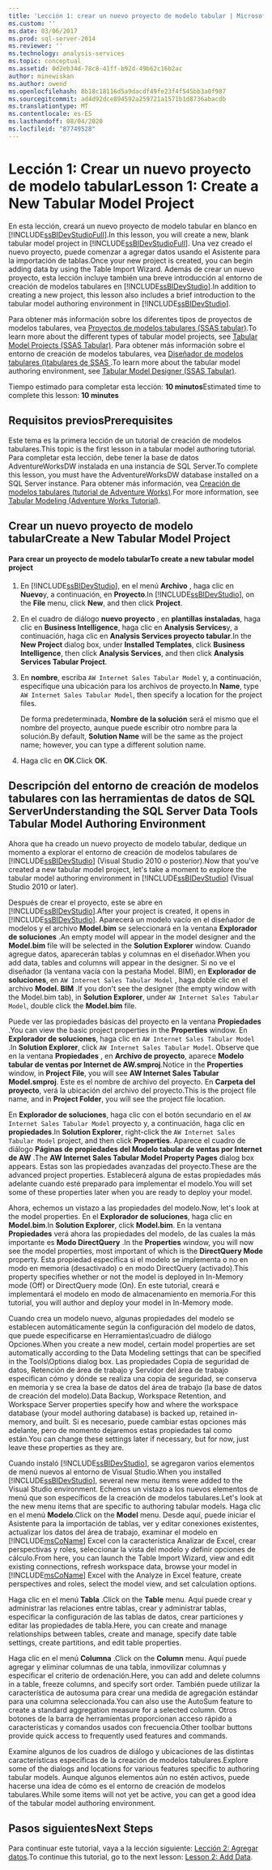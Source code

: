 ```yaml
---
title: 'Lección 1: crear un nuevo proyecto de modelo tabular | Microsoft Docs'
ms.custom: ''
ms.date: 03/06/2017
ms.prod: sql-server-2014
ms.reviewer: ''
ms.technology: analysis-services
ms.topic: conceptual
ms.assetid: 0d2eb34d-78c8-41ff-b92d-49b62c16b2ac
author: minewiskan
ms.author: owend
ms.openlocfilehash: 8b18c18116d5a9dacdf49fe23f4f545bb3a0f987
ms.sourcegitcommit: ad4d92dce894592a259721a1571b1d8736abacdb
ms.translationtype: MT
ms.contentlocale: es-ES
ms.lasthandoff: 08/04/2020
ms.locfileid: "87749528"
---
```

# <a name="lesson-1-create-a-new-tabular-model-project"></a><span data-ttu-id="5cc97-102">Lección 1: Crear un nuevo proyecto de modelo tabular</span><span class="sxs-lookup"><span data-stu-id="5cc97-102">Lesson 1: Create a New Tabular Model Project</span></span>
  <span data-ttu-id="5cc97-103">En esta lección, creará un nuevo proyecto de modelo tabular en blanco en [!INCLUDE[ssBIDevStudioFull](../includes/ssbidevstudiofull-md.md)].</span><span class="sxs-lookup"><span data-stu-id="5cc97-103">In this lesson, you will create a new, blank tabular model project in [!INCLUDE[ssBIDevStudioFull](../includes/ssbidevstudiofull-md.md)].</span></span> <span data-ttu-id="5cc97-104">Una vez creado el nuevo proyecto, puede comenzar a agregar datos usando el Asistente para la importación de tablas.</span><span class="sxs-lookup"><span data-stu-id="5cc97-104">Once your new project is created, you can begin adding data by using the Table Import Wizard.</span></span> <span data-ttu-id="5cc97-105">Además de crear un nuevo proyecto, esta lección incluye también una breve introducción al entorno de creación de modelos tabulares en [!INCLUDE[ssBIDevStudio](../includes/ssbidevstudio-md.md)].</span><span class="sxs-lookup"><span data-stu-id="5cc97-105">In addition to creating a new project, this lesson also includes a brief introduction to the tabular model authoring environment in [!INCLUDE[ssBIDevStudio](../includes/ssbidevstudio-md.md)].</span></span>  
  
 <span data-ttu-id="5cc97-106">Para obtener más información sobre los diferentes tipos de proyectos de modelos tabulares, vea [Proyectos de modelos tabulares &#40;SSAS tabular&#41;](tabular-models/tabular-model-projects-ssas-tabular.md).</span><span class="sxs-lookup"><span data-stu-id="5cc97-106">To learn more about the different types of tabular model projects, see [Tabular Model Projects &#40;SSAS Tabular&#41;](tabular-models/tabular-model-projects-ssas-tabular.md).</span></span> <span data-ttu-id="5cc97-107">Para obtener más información sobre el entorno de creación de modelos tabulares, vea [Diseñador de modelos tabulares &#40;&#41;tabulares de SSAS ](tabular-model-designer-ssas-tabular.md).</span><span class="sxs-lookup"><span data-stu-id="5cc97-107">To learn more about the tabular model authoring environment, see [Tabular Model Designer &#40;SSAS Tabular&#41;](tabular-model-designer-ssas-tabular.md).</span></span>  
  
 <span data-ttu-id="5cc97-108">Tiempo estimado para completar esta lección: **10 minutos**</span><span class="sxs-lookup"><span data-stu-id="5cc97-108">Estimated time to complete this lesson: **10 minutes**</span></span>  
  
## <a name="prerequisites"></a><span data-ttu-id="5cc97-109">Requisitos previos</span><span class="sxs-lookup"><span data-stu-id="5cc97-109">Prerequisites</span></span>  
 <span data-ttu-id="5cc97-110">Este tema es la primera lección de un tutorial de creación de modelos tabulares.</span><span class="sxs-lookup"><span data-stu-id="5cc97-110">This topic is the first lesson in a tabular model authoring tutorial.</span></span> <span data-ttu-id="5cc97-111">Para completar esta lección, debe tener la base de datos AdventureWorksDW instalada en una instancia de SQL Server.</span><span class="sxs-lookup"><span data-stu-id="5cc97-111">To complete this lesson, you must have the AdventureWorksDW database installed on a SQL Server instance.</span></span> <span data-ttu-id="5cc97-112">Para obtener más información, vea [Creación de modelos tabulares &#40;tutorial de Adventure Works&#41;](tabular-modeling-adventure-works-tutorial.md).</span><span class="sxs-lookup"><span data-stu-id="5cc97-112">For more information, see [Tabular Modeling &#40;Adventure Works Tutorial&#41;](tabular-modeling-adventure-works-tutorial.md).</span></span>  
  
## <a name="create-a-new-tabular-model-project"></a><span data-ttu-id="5cc97-113">Crear un nuevo proyecto de modelo tabular</span><span class="sxs-lookup"><span data-stu-id="5cc97-113">Create a New Tabular Model Project</span></span>  
  
#### <a name="to-create-a-new-tabular-model-project"></a><span data-ttu-id="5cc97-114">Para crear un proyecto de modelo tabular</span><span class="sxs-lookup"><span data-stu-id="5cc97-114">To create a new tabular model project</span></span>  
  
1.  <span data-ttu-id="5cc97-115">En [!INCLUDE[ssBIDevStudio](../includes/ssbidevstudio-md.md)], en el menú **Archivo** , haga clic en **Nuevo**y, a continuación, en **Proyecto**.</span><span class="sxs-lookup"><span data-stu-id="5cc97-115">In [!INCLUDE[ssBIDevStudio](../includes/ssbidevstudio-md.md)], on the **File** menu, click **New**, and then click **Project**.</span></span>  
  
2.  <span data-ttu-id="5cc97-116">En el cuadro de diálogo **nuevo proyecto** , en **plantillas instaladas**, haga clic en **Business Intelligence**, haga clic en **Analysis Services**y, a continuación, haga clic en **Analysis Services proyecto tabular**.</span><span class="sxs-lookup"><span data-stu-id="5cc97-116">In the **New Project** dialog box, under **Installed Templates**, click **Business Intelligence**, then click **Analysis Services**, and then click **Analysis Services Tabular Project**.</span></span>  
  
3.  <span data-ttu-id="5cc97-117">En **nombre**, escriba `AW Internet Sales Tabular Model` y, a continuación, especifique una ubicación para los archivos de proyecto.</span><span class="sxs-lookup"><span data-stu-id="5cc97-117">In  **Name**, type `AW Internet Sales Tabular Model`, then specify a location for the project files.</span></span>  
  
     <span data-ttu-id="5cc97-118">De forma predeterminada, **Nombre de la solución** será el mismo que el nombre del proyecto, aunque puede escribir otro nombre para la solución.</span><span class="sxs-lookup"><span data-stu-id="5cc97-118">By default, **Solution Name** will be the same as the project name; however, you can type a different solution name.</span></span>  
  
4.  <span data-ttu-id="5cc97-119">Haga clic en **OK**.</span><span class="sxs-lookup"><span data-stu-id="5cc97-119">Click **OK**.</span></span>  
  
## <a name="understanding-the-sql-server-data-tools-tabular-model-authoring-environment"></a><span data-ttu-id="5cc97-120">Descripción del entorno de creación de modelos tabulares con las herramientas de datos de SQL Server</span><span class="sxs-lookup"><span data-stu-id="5cc97-120">Understanding the SQL Server Data Tools Tabular Model Authoring Environment</span></span>  
 <span data-ttu-id="5cc97-121">Ahora que ha creado un nuevo proyecto de modelo tabular, dedique un momento a explorar el entorno de creación de modelos tabulares de [!INCLUDE[ssBIDevStudio](../includes/ssbidevstudio-md.md)] (Visual Studio 2010 o posterior).</span><span class="sxs-lookup"><span data-stu-id="5cc97-121">Now that you've created a new tabular model project, let's take a moment to explore the tabular model authoring environment in [!INCLUDE[ssBIDevStudio](../includes/ssbidevstudio-md.md)] (Visual Studio 2010 or later).</span></span>  
  
 <span data-ttu-id="5cc97-122">Después de crear el proyecto, este se abre en [!INCLUDE[ssBIDevStudio](../includes/ssbidevstudio-md.md)].</span><span class="sxs-lookup"><span data-stu-id="5cc97-122">After your project is created, it opens in [!INCLUDE[ssBIDevStudio](../includes/ssbidevstudio-md.md)].</span></span> <span data-ttu-id="5cc97-123">Aparecerá un modelo vacío en el diseñador de modelos y el archivo **Model.bim** se seleccionará en la ventana **Explorador de soluciones** .</span><span class="sxs-lookup"><span data-stu-id="5cc97-123">An empty model will appear in the model designer and the **Model.bim** file will be selected in the **Solution Explorer** window.</span></span> <span data-ttu-id="5cc97-124">Cuando agregue datos, aparecerán tablas y columnas en el diseñador.</span><span class="sxs-lookup"><span data-stu-id="5cc97-124">When you add data, tables and columns will appear in the designer.</span></span> <span data-ttu-id="5cc97-125">Si no ve el diseñador (la ventana vacía con la pestaña Model. BIM), en **Explorador de soluciones**, en `AW Internet Sales Tabular Model` , haga doble clic en el archivo **Model. BIM** .</span><span class="sxs-lookup"><span data-stu-id="5cc97-125">If you don't see the designer (the empty window with the Model.bim tab), in **Solution Explorer**, under `AW Internet Sales Tabular Model`, double click the **Model.bim** file.</span></span>  
  
 <span data-ttu-id="5cc97-126">Puede ver las propiedades básicas del proyecto en la ventana **Propiedades** .</span><span class="sxs-lookup"><span data-stu-id="5cc97-126">You can view the basic project properties in the **Properties** window.</span></span> <span data-ttu-id="5cc97-127">En **Explorador de soluciones**, haga clic en `AW Internet Sales Tabular Model` .</span><span class="sxs-lookup"><span data-stu-id="5cc97-127">In **Solution Explorer**, click `AW Internet Sales Tabular Model`.</span></span> <span data-ttu-id="5cc97-128">Observe que en la ventana **Propiedades** , en **Archivo de proyecto**, aparece **Modelo tabular de ventas por Internet de AW.smproj**.</span><span class="sxs-lookup"><span data-stu-id="5cc97-128">Notice in the **Properties** window, in **Project File**, you will see **AW Internet Sales Tabular Model.smproj**.</span></span> <span data-ttu-id="5cc97-129">Este es el nombre de archivo del proyecto. En **Carpeta del proyecto**, verá la ubicación del archivo del proyecto.</span><span class="sxs-lookup"><span data-stu-id="5cc97-129">This is the project file name, and in **Project Folder**, you will see the project file location.</span></span>  
  
 <span data-ttu-id="5cc97-130">En **Explorador de soluciones**, haga clic con el botón secundario en el `AW Internet Sales Tabular Model` proyecto y, a continuación, haga clic en **propiedades**.</span><span class="sxs-lookup"><span data-stu-id="5cc97-130">In **Solution Explorer**, right-click the `AW Internet Sales Tabular Model` project, and then click **Properties**.</span></span> <span data-ttu-id="5cc97-131">Aparece el cuadro de diálogo **Páginas de propiedades del Modelo tabular de ventas por Internet de AW** .</span><span class="sxs-lookup"><span data-stu-id="5cc97-131">The **AW Internet Sales Tabular Model Property Pages** dialog box appears.</span></span> <span data-ttu-id="5cc97-132">Estas son las propiedades avanzadas del proyecto.</span><span class="sxs-lookup"><span data-stu-id="5cc97-132">These are the advanced project properties.</span></span> <span data-ttu-id="5cc97-133">Establecerá alguna de estas propiedades más adelante cuando esté preparado para implementar el modelo.</span><span class="sxs-lookup"><span data-stu-id="5cc97-133">You will set some of these properties later when you are ready to deploy your model.</span></span>  
  
 <span data-ttu-id="5cc97-134">Ahora, echemos un vistazo a las propiedades del modelo.</span><span class="sxs-lookup"><span data-stu-id="5cc97-134">Now, let's look at the model properties.</span></span> <span data-ttu-id="5cc97-135">En el **Explorador de soluciones**, haga clic en **Model.bim**.</span><span class="sxs-lookup"><span data-stu-id="5cc97-135">In **Solution Explorer**, click **Model.bim**.</span></span> <span data-ttu-id="5cc97-136">En la ventana **Propiedades** verá ahora las propiedades del modelo, de las cuales la más importante es **Modo DirectQuery** .</span><span class="sxs-lookup"><span data-stu-id="5cc97-136">In the **Properties** window, you will now see the model properties, most important of which is the **DirectQuery Mode** property.</span></span> <span data-ttu-id="5cc97-137">Esta propiedad especifica si el modelo se implementa o no en modo en memoria (desactivado) o en modo DirectQuery (activado).</span><span class="sxs-lookup"><span data-stu-id="5cc97-137">This property specifies whether or not the model is deployed in In-Memory mode (Off) or DirectQuery mode (On).</span></span> <span data-ttu-id="5cc97-138">En este tutorial, creará e implementará el modelo en modo de almacenamiento en memoria.</span><span class="sxs-lookup"><span data-stu-id="5cc97-138">For this tutorial, you will author and deploy your model in In-Memory mode.</span></span>  
  
 <span data-ttu-id="5cc97-139">Cuando crea un modelo nuevo, algunas propiedades del modelo se establecen automáticamente según la configuración del modelo de datos, que puede especificarse en Herramientas\cuadro de diálogo Opciones.</span><span class="sxs-lookup"><span data-stu-id="5cc97-139">When you create a new model, certain model properties are set automatically according to the Data Modeling settings that can be specified in the Tools\Options dialog box.</span></span> <span data-ttu-id="5cc97-140">Las propiedades Copia de seguridad de datos, Retención de área de trabajo y Servidor del área de trabajo especifican cómo y dónde se realiza una copia de seguridad, se conserva en memoria y se crea la base de datos del área de trabajo (la base de datos de creación del modelo).</span><span class="sxs-lookup"><span data-stu-id="5cc97-140">Data Backup, Workspace Retention, and Workspace Server properties specify how and where the workspace database (your model authoring database) is backed up, retained in-memory, and built.</span></span> <span data-ttu-id="5cc97-141">Si es necesario, puede cambiar estas opciones más adelante, pero de momento dejaremos estas propiedades tal como están.</span><span class="sxs-lookup"><span data-stu-id="5cc97-141">You can change these settings later if necessary, but for now, just leave these properties as they are.</span></span>  
  
 <span data-ttu-id="5cc97-142">Cuando instaló [!INCLUDE[ssBIDevStudio](../includes/ssbidevstudio-md.md)], se agregaron varios elementos de menú nuevos al entorno de Visual Studio.</span><span class="sxs-lookup"><span data-stu-id="5cc97-142">When you installed [!INCLUDE[ssBIDevStudio](../includes/ssbidevstudio-md.md)], several new menu items were added to the Visual Studio environment.</span></span> <span data-ttu-id="5cc97-143">Echemos un vistazo a los nuevos elementos de menú que son específicos de la creación de modelos tabulares.</span><span class="sxs-lookup"><span data-stu-id="5cc97-143">Let's look at the new menu items that are specific to authoring tabular models.</span></span> <span data-ttu-id="5cc97-144">Haga clic en el menú **Modelo**.</span><span class="sxs-lookup"><span data-stu-id="5cc97-144">Click on the **Model** menu.</span></span> <span data-ttu-id="5cc97-145">Desde aquí, puede iniciar el Asistente para la importación de tablas, ver y editar conexiones existentes, actualizar los datos del área de trabajo, examinar el modelo en [!INCLUDE[msCoName](../includes/msconame-md.md)] Excel con la característica Analizar de Excel, crear perspectivas y roles, seleccionar la vista del modelo y definir opciones de cálculo.</span><span class="sxs-lookup"><span data-stu-id="5cc97-145">From here, you can launch the Table Import Wizard, view and edit existing connections, refresh workspace data, browse your model in [!INCLUDE[msCoName](../includes/msconame-md.md)] Excel with the Analyze in Excel feature, create perspectives and roles, select the model view, and set calculation options.</span></span>  
  
 <span data-ttu-id="5cc97-146">Haga clic en el menú **Tabla** .</span><span class="sxs-lookup"><span data-stu-id="5cc97-146">Click on the **Table** menu.</span></span> <span data-ttu-id="5cc97-147">Aquí puede crear y administrar las relaciones entre tablas, crear y administrar tablas, especificar la configuración de las tablas de datos, crear particiones y editar las propiedades de tabla.</span><span class="sxs-lookup"><span data-stu-id="5cc97-147">Here, you can create and manage relationships between tables, create and manage, specify date table settings, create partitions, and edit table properties.</span></span>  
  
 <span data-ttu-id="5cc97-148">Haga clic en el menú **Columna** .</span><span class="sxs-lookup"><span data-stu-id="5cc97-148">Click on the **Column** menu.</span></span> <span data-ttu-id="5cc97-149">Aquí puede agregar y eliminar columnas de una tabla, inmovilizar columnas y especificar el criterio de ordenación.</span><span class="sxs-lookup"><span data-stu-id="5cc97-149">Here, you can add and delete columns in a table, freeze columns, and specify sort order.</span></span> <span data-ttu-id="5cc97-150">También puede utilizar la característica de autosuma para crear una medida de agregación estándar para una columna seleccionada.</span><span class="sxs-lookup"><span data-stu-id="5cc97-150">You can also use the AutoSum feature to create a standard aggregation measure for a selected column.</span></span> <span data-ttu-id="5cc97-151">Otros botones de la barra de herramientas proporcionan acceso rápido a características y comandos usados con frecuencia.</span><span class="sxs-lookup"><span data-stu-id="5cc97-151">Other toolbar buttons provide quick access to frequently used features and commands.</span></span>  
  
 <span data-ttu-id="5cc97-152">Examine algunos de los cuadros de diálogo y ubicaciones de las distintas características específicas de la creación de modelos tabulares.</span><span class="sxs-lookup"><span data-stu-id="5cc97-152">Explore some of the dialogs and locations for various features specific to authoring tabular models.</span></span> <span data-ttu-id="5cc97-153">Aunque algunos elementos aún no estén activos, puede hacerse una idea de cómo es el entorno de creación de modelos tabulares.</span><span class="sxs-lookup"><span data-stu-id="5cc97-153">While some items will not yet be active, you can get a good idea of the tabular model authoring environment.</span></span>  
  
## <a name="next-steps"></a><span data-ttu-id="5cc97-154">Pasos siguientes</span><span class="sxs-lookup"><span data-stu-id="5cc97-154">Next Steps</span></span>  
 <span data-ttu-id="5cc97-155">Para continuar este tutorial, vaya a la lección siguiente: [Lección 2: Agregar datos](lesson-2-add-data.md).</span><span class="sxs-lookup"><span data-stu-id="5cc97-155">To continue this tutorial, go to the next lesson: [Lesson 2: Add Data](lesson-2-add-data.md).</span></span>  
  
  
